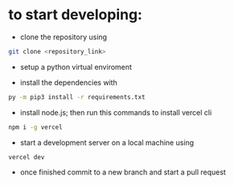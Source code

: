 # to start developing:

- clone the repository using
```bash
git clone <repository_link>
```

- setup a python virtual enviroment

- install the dependencies with
```bash
py -m pip3 install -r requirements.txt
```

- install node.js; then run this commands to install vercel cli
```bash
npm i -g vercel
```
- start a development server on a local machine using
```bash
vercel dev
```

- once finished commit to a new branch and start a pull request


